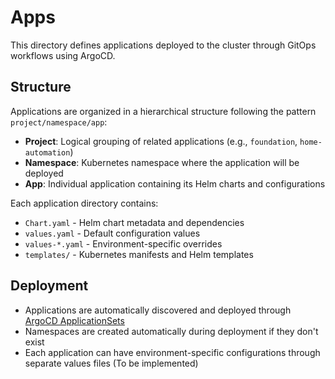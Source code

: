 # Apps

This directory defines applications deployed to the cluster through GitOps workflows using ArgoCD.

## Structure

Applications are organized in a hierarchical structure following the pattern `project/namespace/app`:

* **Project**: Logical grouping of related applications (e.g., `foundation`, `home-automation`)
* **Namespace**: Kubernetes namespace where the application will be deployed
* **App**: Individual application containing its Helm charts and configurations

Each application directory contains:

* `Chart.yaml` - Helm chart metadata and dependencies
* `values.yaml` - Default configuration values
* `values-*.yaml` - Environment-specific overrides
* `templates/` - Kubernetes manifests and Helm templates

## Deployment

* Applications are automatically discovered and deployed through [ArgoCD ApplicationSets](../bootstrap/apps/appset-bootstrap.yaml)
* Namespaces are created automatically during deployment if they don't exist
* Each application can have environment-specific configurations through separate values files (To be implemented)
